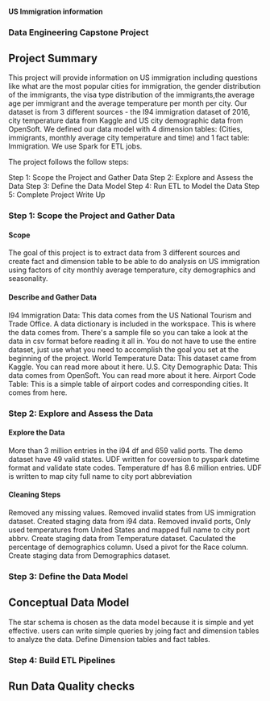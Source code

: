 ####  US Immigration information

### Data Engineering Capstone Project

## Project Summary

This project will provide information on US immigration including questions like what are the most popular cities for immigration, the gender distribution of the immigrants, the visa type distribution of the immigrants,the average age per immigrant and the average temperature per month per city. Our dataset is from 3 different sources - the I94 immigration dataset of 2016, city temperature data from Kaggle and US city demographic data from OpenSoft. We defined our data model with 4 dimension tables: (Cities, immigrants, monthly average city temperature and time) and 1 fact table: Immigration. We use Spark for ETL jobs.

The project follows the follow steps:

Step 1: Scope the Project and Gather Data
Step 2: Explore and Assess the Data
Step 3: Define the Data Model
Step 4: Run ETL to Model the Data
Step 5: Complete Project Write Up

### Step 1: Scope the Project and Gather Data

#### Scope 
The goal of this project is to extract data from 3 different sources and create fact and dimension table to be able to do analysis on US immigration using factors of city monthly average temperature, city demographics and seasonality.

#### Describe and Gather Data 
I94 Immigration Data: This data comes from the US National Tourism and Trade Office. A data dictionary is included in the workspace. This is where the data comes from. There's a sample file so you can take a look at the data in csv format before reading it all in. You do not have to use the entire dataset, just use what you need to accomplish the goal you set at the beginning of the project.
World Temperature Data: This dataset came from Kaggle. You can read more about it here.
U.S. City Demographic Data: This data comes from OpenSoft. You can read more about it here.
Airport Code Table: This is a simple table of airport codes and corresponding cities. It comes from here.

### Step 2: Explore and Assess the Data
#### Explore the Data 
More than 3 million entries in the i94 df and 659 valid ports. The demo dataset have 49 valid states. UDF written for coversion to pyspark datetime format and validate state codes.
Temperature df has 8.6 million entries. UDF is written to map city full name to city port abbreviation


#### Cleaning Steps
Removed any missing values. Removed invalid states from US immigration dataset. Created staging data from i94 data.
Removed invalid ports, Only used temperatures from United States and mapped full name to city port abbrv. Create staging data from Temperature dataset.
Caculated the percentage of demographics column. Used a pivot for the Race column. Create staging data from Demographics dataset.


### Step 3: Define the Data Model
## Conceptual Data Model
The star schema is chosen as the data model because it is simple and yet effective. users can write simple queries by joing fact and dimension tables to analyze the data. Define Dimension tables and fact tables.

### Step 4: Build ETL Pipelines 
## Run Data Quality checks